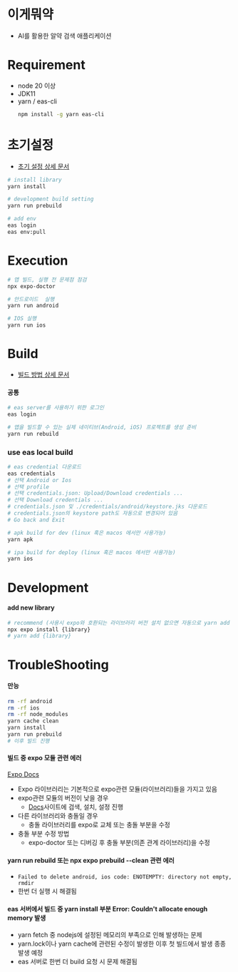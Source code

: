 # 이게뭐약

- AI를 활용한 알약 검색 애플리케이션

# Requirement

- node 20 이상
- JDK11
- yarn / eas-cli
  ```bash
  npm install -g yarn eas-cli
  ```

# 초기설정

- [초기 설정 상세 문서](./docs/HOW_TO_SETTING.md)

```bash
# install library
yarn install

# development build setting
yarn run prebuild

# add env
eas login
eas env:pull


```

# Execution

```bash
# 앱 빌드, 실행 전 문제점 점검
npx expo-doctor

# 안드로이드  실행
yarn run android

# IOS 실행
yarn run ios
```

# Build

- [빌드 방법 상세 문서](./docs/HOW_TO_BUILD.md)

#### 공통

```bash
# eas server를 사용하기 위한 로그인
eas login

# 앱을 빌드할 수 있는 실제 네이티브(Android, iOS) 프로젝트를 생성 준비
yarn run rebuild
```

### use eas local build

```bash
# eas credential 다운로드
eas credentials
# 선택 Android or Ios
# 선택 profile
# 선택 credentials.json: Upload/Download credentials ...
# 선택 Download credentials ...
# credentials.json 및 ./credentials/android/keystore.jks 다운로드
# credentials.json의 keystore path도 자동으로 변경되어 있음
# Go back and Exit

# apk build for dev (linux 혹은 macos 에서만 사용가능)
yarn apk

# ipa build for deploy (linux 혹은 macos 에서만 사용가능)
yarn ios
```

# Development

#### add new library

```bash
# recommend (사용시 expo와 호환되는 라이브러리 버전 설치 없으면 자동으로 yarn add 진행)
npx expo install {library}
# yarn add {library}
```

# TroubleShooting

#### 만능

```bash
rm -rf android
rm -rf ios
rm -rf node_modules
yarn cache clean
yarn install
yarn run prebuild
# 이후 빌드 진행
```

#### 빌드 중 expo 모듈 관련 에러

[Expo Docs](https://docs.expo.dev/)

- Expo 라이브러리는 기본적으로 expo관련 모듈(라이브러리)들을 가지고 있음
- expo관련 모듈의 버전이 낮을 경우
  - [Docs](https://docs.expo.dev/)사이트에 검색, 설치, 설정 진행
- 다른 라이브러리와 충돌일 경우
  - 충돌 라이브러리를 expo로 교체 또는 충돌 부분을 수정
- 충돌 부분 수정 방법
  - expo-doctor 또는 디버깅 후 충돌 부분(의존 관계 라이브러리)을 수정

#### yarn run rebuild 또는 npx expo prebuild --clean 관련 에러

- `Failed to delete android, ios code: ENOTEMPTY: directory not empty, rmdir`
- 한번 더 실행 시 해결됨

#### eas 서버에서 빌드 중 yarn install 부분 Error: Couldn't allocate enough memory 발생

- yarn fetch 중 nodejs에 설정된 메모리의 부족으로 인해 발생하는 문제
- yarn.lock이나 yarn cache에 관련된 수정이 발생한 이후 첫 빌드에서 발생 종종 발생 예정
- eas 서버로 한번 더 build 요청 시 문제 해결됨
